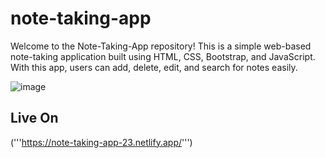 # note-taking-app
Welcome to the Note-Taking-App repository! This is a simple web-based note-taking application built using HTML, CSS, Bootstrap, and JavaScript. With this app, users can add, delete, edit, and search for notes easily.

![image](https://github.com/ankitjhagithub21/Web-Devlopment-Projects/assets/91364014/8ec7f459-766c-4ab6-9576-2a2d6378afb0)


## Live On
('''https://note-taking-app-23.netlify.app/''')
